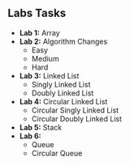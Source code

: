 ## Labs Tasks

- **Lab 1:** Array  
- **Lab 2:** Algorithm Changes  
  - Easy  
  - Medium  
  - Hard  
- **Lab 3:** Linked List  
  - Singly Linked List  
  - Doubly Linked List  
- **Lab 4:** Circular Linked List  
  - Circular Singly Linked List  
  - Circular Doubly Linked List  
- **Lab 5:** Stack  
- **Lab 6:**  
  - Queue  
  - Circular Queue



